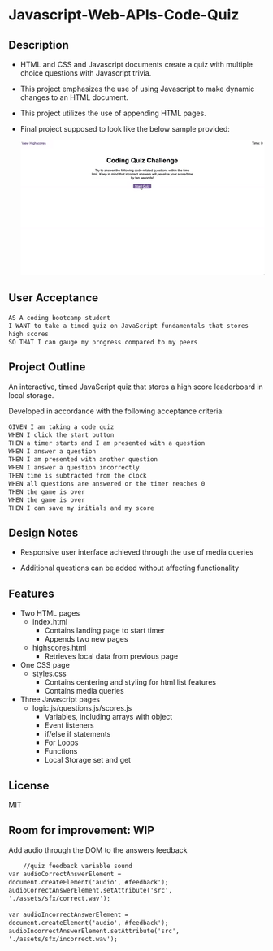 # Javascript-Web-APIs-Code-Quiz

## Description

* HTML and CSS and Javascript documents create a quiz with multiple choice questions with Javascript trivia.  
* This project emphasizes the use of using Javascript to make dynamic changes to an HTML document.
* This project utilizes the use of appending HTML pages.
* Final project supposed to look like the below sample provided:

  <img src="./assets/images/08-web-apis-challenge-demo.gif">

## User Acceptance
```
AS A coding bootcamp student
I WANT to take a timed quiz on JavaScript fundamentals that stores high scores
SO THAT I can gauge my progress compared to my peers
```
## Project Outline

An interactive, timed JavaScript quiz that stores a high score leaderboard in local storage.

Developed in accordance with the following acceptance criteria: 

```
GIVEN I am taking a code quiz
WHEN I click the start button
THEN a timer starts and I am presented with a question
WHEN I answer a question
THEN I am presented with another question
WHEN I answer a question incorrectly
THEN time is subtracted from the clock
WHEN all questions are answered or the timer reaches 0
THEN the game is over
WHEN the game is over
THEN I can save my initials and my score
```

## Design Notes

* Responsive user interface achieved through the use of media queries

* Additional questions can be added without affecting functionality

## Features

* Two HTML pages
    * index.html 
      * Contains landing page to start timer
      * Appends two new pages 
    * highscores.html
      * Retrieves local data from previous page
* One CSS page
    * styles.css
      * Contains centering and styling for html list features
      * Contains media queries
* Three Javascript pages
    * logic.js/questions.js/scores.js  
      * Variables, including arrays with object
      * Event listeners
      * if/else if statements
      * For Loops
      * Functions 
      * Local Storage set and get 

## License

MIT

## Room for improvement: WIP

Add audio through the DOM to the answers feedback

```
	//quiz feedback variable sound
var audioCorrectAnswerElement = document.createElement('audio','#feedback');
audioCorrectAnswerElement.setAttribute('src', './assets/sfx/correct.wav');

var audioIncorrectAnswerElement = document.createElement('audio','#feedback');
audioIncorrectAnswerElement.setAttribute('src', './assets/sfx/incorrect.wav');
```
